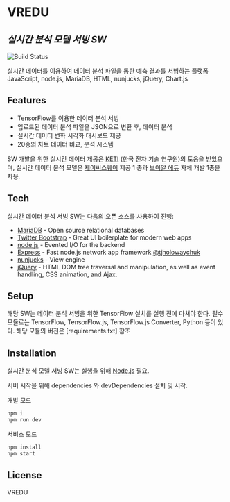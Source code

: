 # VREDU 
## _실시간 분석 모델 서빙 SW_

![Build Status](https://travis-ci.org/joemccann/dillinger.svg?branch=master)

실시간 데이터를 이용하여 데이터 분석 파일을 통한 예측 결과를 서빙하는 플랫폼
JavaScript, node.js, MariaDB, HTML, nunjucks, jQuery, Chart.js 

## Features

- TensorFlow를 이용한 데이터 분석 서빙 
- 업로드된 데이터 분석 파일을 JSON으로 변환 후, 데이터 분석
- 실시간 데이터 변화 시각화 대시보드 제공
- 20종의 차트 데이터 비교, 분석 시스템 

SW 개발을 위한 실시간 데이터 제공은 [KETI][df1] (한국 전자 기술 연구원)의 도움을 받았으며,
실시간 데이터 분석 모델은 [제이씨스퀘어][df3] 제공 1 종과 [브이알 에듀][df2] 자체 개발 1종을 차용.


## Tech

실시간 데이터 분석 서빙 SW는 다음의 오픈 소스를 사용하여 진행:

- [MariaDB] - Open source relational databases
- [Twitter Bootstrap] - Great UI boilerplate for modern web apps
- [node.js] - Evented I/O for the backend
- [Express] - Fast node.js network app framework [@tjholowaychuk]
- [nunjucks](https://mozilla.github.io/nunjucks//) - View engine
- [jQuery] - HTML DOM tree traversal and manipulation, as well as event handling, CSS animation, and Ajax.

## Setup
해당 SW는 데이터 분석 서빙을 위한 TensorFlow 설치를 실행 전에 마쳐야 한다. 
필수 모듈로는 TensorFlow, TensorFlow.js, TensorFlow.js Converter, Python 등이 있다. 
해당 모듈의 버전은 [requirements.txt] 참조

## Installation

실시간 분석 모델 서빙 SW는 실행을 위해 [Node.js] 필요.

서버 시작을 위해 dependencies 와 devDependencies 설치 및 시작. 

개발 모드
```sh
npm i
npm run dev
```

서비스 모드

```sh
npm install
npm start
```

## License

VREDU

[//]: # (These are reference links used in the body of this note and get stripped out when the markdown processor does its job. There is no need to format nicely because it shouldn't be seen. Thanks SO - http://stackoverflow.com/questions/4823468/store-comments-in-markdown-syntax)

   [df1]: <https://www.keti.re.kr/main/main.php/>
   [df2]: <https://vreducation.kr/>
   [df3]: <https://www.jc-square.com/>
   [Ace Editor]: <http://ace.ajax.org>
   [node.js]: <http://nodejs.org>
   [Twitter Bootstrap]: <http://twitter.github.com/bootstrap/>
   [jQuery]: <http://jquery.com>
   [@tjholowaychuk]: <http://twitter.com/tjholowaychuk>
   [express]: <http://expressjs.com>
   [MariaDB]: <https://mariadb.org/>

   [PlDb]: <https://github.com/joemccann/dillinger/tree/master/plugins/dropbox/README.md>
   [PlGh]: <https://github.com/joemccann/dillinger/tree/master/plugins/github/README.md>
   [PlGd]: <https://github.com/joemccann/dillinger/tree/master/plugins/googledrive/README.md>
   [PlOd]: <https://github.com/joemccann/dillinger/tree/master/plugins/onedrive/README.md>
   [PlMe]: <https://github.com/joemccann/dillinger/tree/master/plugins/medium/README.md>
   [PlGa]: <https://github.com/RahulHP/dillinger/blob/master/plugins/googleanalytics/README.md>
